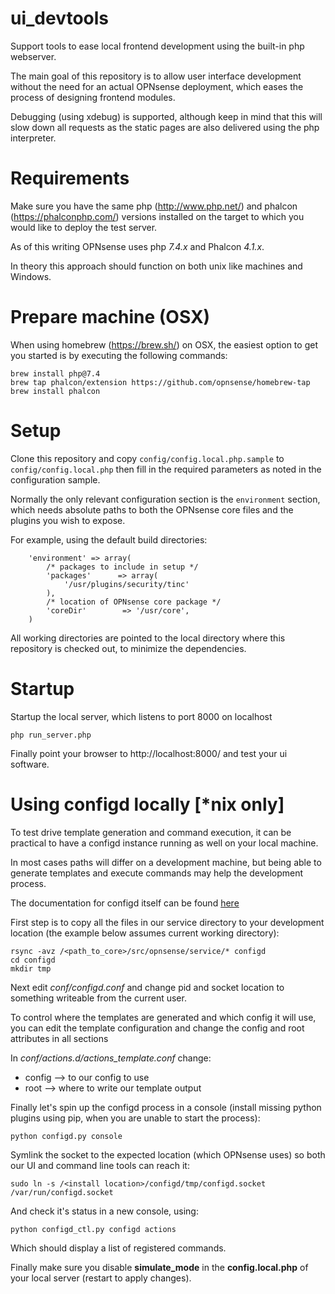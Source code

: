 # ui_devtools
Support tools to ease local frontend development using the built-in
php webserver.

The main goal of this repository is to allow user interface development without the need
for an actual OPNsense deployment, which eases the process of designing frontend modules.

Debugging (using xdebug) is supported, although keep in mind that this will slow down all requests as
the static pages are also delivered using the php interpreter.

Requirements
============

Make sure you have the same php (http://www.php.net/) and phalcon (https://phalconphp.com/) versions installed on the target to
which you would like to deploy the test server.

As of this writing OPNsense uses php *7.4.x* and Phalcon *4.1.x*.

In theory this approach should function on both unix like machines and Windows.

Prepare machine (OSX)
======================
When using homebrew (https://brew.sh/) on OSX, the easiest option to get you started is by executing
the following commands:

```
brew install php@7.4
brew tap phalcon/extension https://github.com/opnsense/homebrew-tap
brew install phalcon
```


Setup
===========

Clone this repository and copy `config/config.local.php.sample` to
`config/config.local.php` then fill in the required parameters as noted in the
configuration sample.

Normally the only relevant configuration section is the `environment` section, which needs
absolute paths to both the OPNsense core files and the plugins you wish to expose.

For example, using the default build directories:

```
    'environment' => array(
        /* packages to include in setup */
        'packages'      => array(
            '/usr/plugins/security/tinc'
        ),
        /* location of OPNsense core package */
        'coreDir'        => '/usr/core',
    )
```

All working directories are pointed to the local directory where this
repository is checked out, to minimize the dependencies.


Startup
=======

Startup the local server, which listens to port 8000 on localhost
```
php run_server.php
```

Finally point your browser to http://localhost:8000/ and test your ui software.


Using configd locally [*nix only]
========================================

To test drive template generation and command execution, it can be practical to have a configd instance running as well on your local machine.

In most cases paths will differ on a development machine, but being able to generate templates and execute commands may help the development process.

The documentation for configd itself can be found [here](https://docs.opnsense.org/development/backend.html)

First step is to copy all the files in our service directory to your development location (the example below assumes current working directory):
```
rsync -avz /<path_to_core>/src/opnsense/service/* configd
cd configd
mkdir tmp
```

Next edit *conf/configd.conf* and change pid and socket location to something writeable from the current user.

To control where the templates are generated and which config it will use, you can edit the template configuration and change the config and root attributes in all sections

In *conf/actions.d/actions_template.conf* change:

*  config -->  to our config to use
*  root --> where to write our template output

Finally let's spin up the configd process in a console (install missing python plugins using pip, when you are unable to start the process):
```
python configd.py console
```

Symlink the socket to the expected location (which OPNsense uses) so both our UI and command
line tools can reach it:
```
sudo ln -s /<install location>/configd/tmp/configd.socket /var/run/configd.socket
```


And check it's status in a new console, using:
```
python configd_ctl.py configd actions
```

Which should display a list of registered commands.

Finally make sure you disable **simulate_mode** in the **config.local.php** of your
local server (restart to apply changes).
